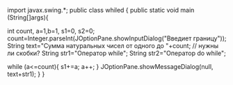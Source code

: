 import javax.swing.*;
public class whiled {
public static void main (String[]args){

int count, a=1,b=1, s1=0, s2=0;
count=Integer.parseInt(JOptionPane.showInputDialog("Введиет границу"));
String text="Сумма натуральных чисел от одного до "+count; // нужны ли скобки?
String str1="Оператор while";
String str2="Оператор do while";

while (a<=count){
s1+=a;
a++;
}
JOptionPane.showMessageDialog(null, text+str1);
}
}
